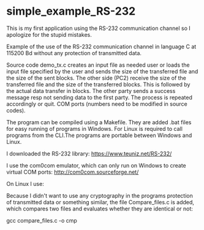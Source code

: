 # simple_example_RS-232
This is my first application using the RS-232 communication channel so I apologize for the stupid mistakes.

Example of the use of the RS-232 communication channel in
language C at 115200 Bd without any protection of transmitted data.

Source code demo_tx.c creates an input file as needed
user or loads the input file specified by the user and sends the size of the transferred file and the size of the sent blocks. The other side (PC2)
receive the size of the transferred file and the size of the transferred blocks.
This is followed by the actual data transfer in blocks. The other party sends a success message resp
not sending data to the first party. The process is repeated accordingly
or quit. COM ports (numbers need to be modified
in source codes).


The program can be compiled using a Makefile. They are added
.bat files for easy running of programs in Windows. For
Linux is required to call programs from the CLI.The programs are portable between Windows and Linux.

I downloaded the RS-232 library:
https://www.teuniz.net/RS-232/

I use the com0com emulator, which can only run on Windows
to create virtual COM ports:
http://com0com.sourceforge.net/

On Linux I use:

Because I didn't want to use any cryptography in the programs
protection of transmitted data or something similar, the file Compare_files.c is added,
which compares two files and evaluates whether they are identical or not:

gcc compare_files.c -o cmp
